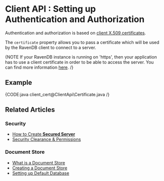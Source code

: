 # Client API : Setting up Authentication and Authorization

Authentication and authorization is based on [client X.509 certificates](../server/security/authorization/security-clearance-and-permissions).

The `certificate` property allows you to pass a certificate which will be used by the RavenDB client to connect to a server. 

{NOTE If your RavenDB instance is running on 'https', then your application has to use a client certificate in order to be able to access the server. You can find more information [here](../server/security/overview). /}

## Example

{CODE:java client_cert@ClientApi\Certificate.java /}

## Related Articles

### Security

- [How to Create **Secured Server**](../server/security/overview)
- [Security Clearance & Permissions](../server/security/authorization/security-clearance-and-permissions)

### Document Store

- [What is a Document Store](../client-api/what-is-a-document-store)
- [Creating a Document Store](../client-api/creating-document-store)
- [Setting up Default Database](../client-api/setting-up-default-database)
